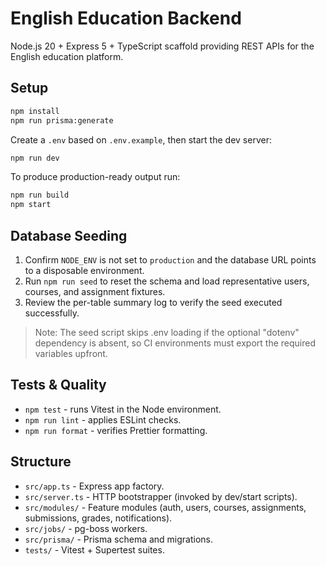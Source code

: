 ﻿

# English Education Backend

Node.js 20 + Express 5 + TypeScript scaffold providing REST APIs for the English education platform.

## Setup
```bash
npm install
npm run prisma:generate
```

Create a `.env` based on `.env.example`, then start the dev server:
```bash
npm run dev
```

To produce production-ready output run:
```bash
npm run build
npm start
```

## Database Seeding
1. Confirm `NODE_ENV` is not set to `production` and the database URL points to a disposable environment.
2. Run `npm run seed` to reset the schema and load representative users, courses, and assignment fixtures.
3. Review the per-table summary log to verify the seed executed successfully.
> Note: The seed script skips .env loading if the optional "dotenv" dependency is absent, so CI environments must export the required variables upfront.

## Tests & Quality
- `npm test` - runs Vitest in the Node environment.
- `npm run lint` - applies ESLint checks.
- `npm run format` - verifies Prettier formatting.

## Structure
- `src/app.ts` - Express app factory.
- `src/server.ts` - HTTP bootstrapper (invoked by dev/start scripts).
- `src/modules/` - Feature modules (auth, users, courses, assignments, submissions, grades, notifications).
- `src/jobs/` - pg-boss workers.
- `src/prisma/` - Prisma schema and migrations.
- `tests/` - Vitest + Supertest suites.

